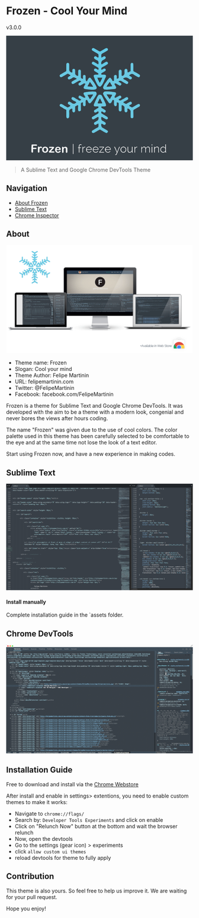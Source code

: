 # Frozen - Cool Your Mind
v3.0.0

![Frozen](https://raw.githubusercontent.com/FelipeMartinin/frozen/master/assets/images/Frozen-Logo.png)

> A Sublime Text and Google Chrome DevTools Theme

## Navigation

* [About Frozen](#about)
* [Sublime Text](#sublime-text)
* [Chrome Inspector](#chrome-devtools)


## About

![Frozen Screen](https://raw.githubusercontent.com/FelipeMartinin/frozen/master/assets/images/frozen-screen.png)

* Theme name: Frozen
* Slogan: Cool your mind
* Theme Author: Felipe Martinin
* URL: felipemartinin.com
* Twitter: @FelipeMartinin
* Facebook: facebook.com/FelipeMartinin


Frozen is a theme for Sublime Text and Google Chrome DevTools. It was developed with the aim to be a theme with a modern look, congenial and never bores the views after hours coding.

The name "Frozen" was given due to the use of cool colors. The color palette used in this theme has been carefully selected to be comfortable to the eye and at the same time not lose the look of a text editor.

Start using Frozen now, and have a new experience in making codes.


## Sublime Text

![Sublime Text Preview](https://raw.githubusercontent.com/FelipeMartinin/frozen/master/assets/images/sublime-screen.png)

#### Install manually

Complete installation guide in the `assets folder.

## Chrome DevTools
![Chrome Preview](https://raw.githubusercontent.com/FelipeMartinin/frozen/master/assets/images/chrome-screen.png)


## Installation Guide


Free to download and install via the [Chrome Webstore](https://chrome.google.com/webstore/detail/frozen-devtools-theme/gbaddinigglahkekcppiongkmgmpahml)

After install and enable in settings> extentions,  you need to enable custom themes to make it works:
- Navigate to `chrome://flags/`
- Search by: `Developer Tools Experiments` and click on enable
- Click on "Relunch Now" button at the bottom  and wait the browser relunch
- Now, open the devtools
- Go to the settings (gear icon) > experiments
- click `allow custom ui themes`
- reload devtools for theme to fully apply


## Contribution


This theme is also yours. So feel free to help us improve it. We are waiting for your pull request.



Hope you enjoy!